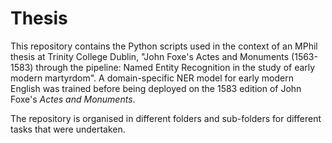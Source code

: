# Thesis
This repository contains the Python scripts used in the context of an MPhil thesis at Trinity College Dublin, "John Foxe's Actes and Monuments (1563-1583) through the pipeline: Named Entity Recognition in the study of early modern martyrdom". A domain-specific NER model for early modern English was trained before being deployed on the 1583 edition of John Foxe's _Actes and Monuments_.

The repository is organised in different folders and sub-folders for different tasks that were undertaken.
